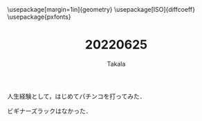 ﻿---
title: 20220625
yesterday: 20220624
tomorrow: 20220626
days: 911
author: Takala
header-includes:
  - \usepackage[margin=1in]{geometry}
  - \usepackage[ISO]{diffcoeff}
  - \usepackage{pxfonts}
---


人生経験として，はじめてパチンコを打ってみた．

ビギナーズラックはなかった．

